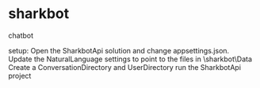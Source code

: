 # sharkbot
chatbot

setup:
Open the SharkbotApi solution and change appsettings.json.  
Update the NaturalLanguage settings to point to the files in \sharkbot\Data\
Create a ConversationDirectory and UserDirectory
run the SharkbotApi project